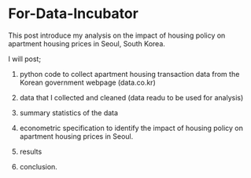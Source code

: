 # For-Data-Incubator

This post introduce my analysis on the impact of housing policy on apartment housing prices in Seoul, South Korea.

I will post; 

1) python code to collect apartment housing transaction data from the Korean government webpage (data.co.kr)

2) data that I collected and cleaned (data readu to be used for analysis)

3) summary statistics of the data

4) econometric specification to identify the impact of housing policy on apartment housing prices in Seoul.

6) results

7) conclusion.




